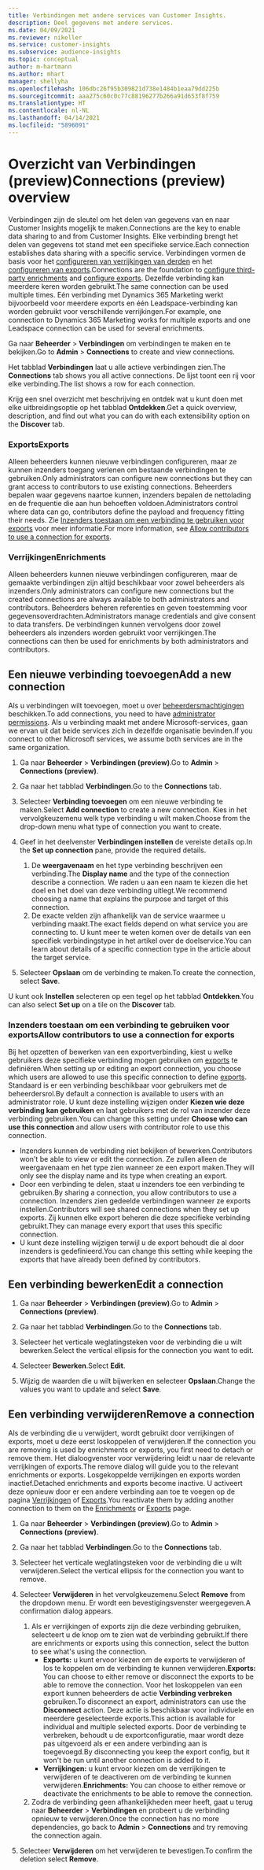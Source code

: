 ```yaml
---
title: Verbindingen met andere services van Customer Insights.
description: Deel gegevens met andere services.
ms.date: 04/09/2021
ms.reviewer: nikeller
ms.service: customer-insights
ms.subservice: audience-insights
ms.topic: conceptual
author: m-hartmann
ms.author: mhart
manager: shellyha
ms.openlocfilehash: 106dbc26f95b309821d738e1484b1eaa79dd225b
ms.sourcegitcommit: aaa275c60c0c77c88196277b266a91d653f8f759
ms.translationtype: HT
ms.contentlocale: nl-NL
ms.lasthandoff: 04/14/2021
ms.locfileid: "5896091"
---
```

# <a name="connections-preview-overview"></a><span data-ttu-id="ca8b2-103">Overzicht van Verbindingen (preview)</span><span class="sxs-lookup"><span data-stu-id="ca8b2-103">Connections (preview) overview</span></span>

<span data-ttu-id="ca8b2-104">Verbindingen zijn de sleutel om het delen van gegevens van en naar Customer Insights mogelijk te maken.</span><span class="sxs-lookup"><span data-stu-id="ca8b2-104">Connections are the key to enable data sharing to and from Customer Insights.</span></span> <span data-ttu-id="ca8b2-105">Elke verbinding brengt het delen van gegevens tot stand met een specifieke service.</span><span class="sxs-lookup"><span data-stu-id="ca8b2-105">Each connection establishes data sharing with a specific service.</span></span> <span data-ttu-id="ca8b2-106">Verbindingen vormen de basis voor het [configureren van verrijkingen van derden](enrichment-hub.md) en het [configureren van exports](export-destinations.md).</span><span class="sxs-lookup"><span data-stu-id="ca8b2-106">Connections are the foundation to [configure third-party enrichments](enrichment-hub.md) and [configure exports](export-destinations.md).</span></span> <span data-ttu-id="ca8b2-107">Dezelfde verbinding kan meerdere keren worden gebruikt.</span><span class="sxs-lookup"><span data-stu-id="ca8b2-107">The same connection can be used multiple times.</span></span> <span data-ttu-id="ca8b2-108">Eén verbinding met Dynamics 365 Marketing werkt bijvoorbeeld voor meerdere exports en één Leadspace-verbinding kan worden gebruikt voor verschillende verrijkingen.</span><span class="sxs-lookup"><span data-stu-id="ca8b2-108">For example, one connection to Dynamics 365 Marketing works for multiple exports and one Leadspace connection can be used for several enrichments.</span></span>

<span data-ttu-id="ca8b2-109">Ga naar **Beheerder** > **Verbindingen** om verbindingen te maken en te bekijken.</span><span class="sxs-lookup"><span data-stu-id="ca8b2-109">Go to **Admin** > **Connections** to create and view connections.</span></span>

<span data-ttu-id="ca8b2-110">Het tabblad **Verbindingen** laat u alle actieve verbindingen zien.</span><span class="sxs-lookup"><span data-stu-id="ca8b2-110">The **Connections** tab shows you all active connections.</span></span> <span data-ttu-id="ca8b2-111">De lijst toont een rij voor elke verbinding.</span><span class="sxs-lookup"><span data-stu-id="ca8b2-111">The list shows a row for each connection.</span></span> 

<span data-ttu-id="ca8b2-112">Krijg een snel overzicht met beschrijving en ontdek wat u kunt doen met elke uitbreidingsoptie op het tabblad **Ontdekken**.</span><span class="sxs-lookup"><span data-stu-id="ca8b2-112">Get a quick overview, description, and find out what you can do with each extensibility option on the **Discover** tab.</span></span>

### <a name="exports"></a><span data-ttu-id="ca8b2-113">Exports</span><span class="sxs-lookup"><span data-stu-id="ca8b2-113">Exports</span></span>

<span data-ttu-id="ca8b2-114">Alleen beheerders kunnen nieuwe verbindingen configureren, maar ze kunnen inzenders toegang verlenen om bestaande verbindingen te gebruiken.</span><span class="sxs-lookup"><span data-stu-id="ca8b2-114">Only administrators can configure new connections but they can grant access to contributors to use existing connections.</span></span> <span data-ttu-id="ca8b2-115">Beheerders bepalen waar gegevens naartoe kunnen, inzenders bepalen de nettolading en de frequentie die aan hun behoeften voldoen.</span><span class="sxs-lookup"><span data-stu-id="ca8b2-115">Administrators control where data can go, contributors define the payload and frequency fitting their needs.</span></span> <span data-ttu-id="ca8b2-116">Zie [Inzenders toestaan om een verbinding te gebruiken voor exports](#allow-contributors-to-use-a-connection-for-exports) voor meer informatie.</span><span class="sxs-lookup"><span data-stu-id="ca8b2-116">For more information, see [Allow contributors to use a connection for exports](#allow-contributors-to-use-a-connection-for-exports).</span></span>

### <a name="enrichments"></a><span data-ttu-id="ca8b2-117">Verrijkingen</span><span class="sxs-lookup"><span data-stu-id="ca8b2-117">Enrichments</span></span>

<span data-ttu-id="ca8b2-118">Alleen beheerders kunnen nieuwe verbindingen configureren, maar de gemaakte verbindingen zijn altijd beschikbaar voor zowel beheerders als inzenders.</span><span class="sxs-lookup"><span data-stu-id="ca8b2-118">Only administrators can configure new connections but the created connections are always available to both administrators and contributors.</span></span> <span data-ttu-id="ca8b2-119">Beheerders beheren referenties en geven toestemming voor gegevensoverdrachten.</span><span class="sxs-lookup"><span data-stu-id="ca8b2-119">Administrators manage credentials and give consent to data transfers.</span></span> <span data-ttu-id="ca8b2-120">De verbindingen kunnen vervolgens door zowel beheerders als inzenders worden gebruikt voor verrijkingen.</span><span class="sxs-lookup"><span data-stu-id="ca8b2-120">The connections can then be used for enrichments by both administrators and contributors.</span></span>

## <a name="add-a-new-connection"></a><span data-ttu-id="ca8b2-121">Een nieuwe verbinding toevoegen</span><span class="sxs-lookup"><span data-stu-id="ca8b2-121">Add a new connection</span></span>

<span data-ttu-id="ca8b2-122">Als u verbindingen wilt toevoegen, moet u over [beheerdersmachtigingen](permissions.md) beschikken.</span><span class="sxs-lookup"><span data-stu-id="ca8b2-122">To add connections, you need to have [administrator permissions](permissions.md).</span></span> <span data-ttu-id="ca8b2-123">Als u verbinding maakt met andere Microsoft-services, gaan we ervan uit dat beide services zich in dezelfde organisatie bevinden.</span><span class="sxs-lookup"><span data-stu-id="ca8b2-123">If you connect to other Microsoft services, we assume both services are in the same organization.</span></span>

1. <span data-ttu-id="ca8b2-124">Ga naar **Beheerder** > **Verbindingen (preview)**.</span><span class="sxs-lookup"><span data-stu-id="ca8b2-124">Go to **Admin** > **Connections (preview)**.</span></span>

1. <span data-ttu-id="ca8b2-125">Ga naar het tabblad **Verbindingen**.</span><span class="sxs-lookup"><span data-stu-id="ca8b2-125">Go to the **Connections** tab.</span></span>

1. <span data-ttu-id="ca8b2-126">Selecteer **Verbinding toevoegen** om een nieuwe verbinding te maken.</span><span class="sxs-lookup"><span data-stu-id="ca8b2-126">Select **Add connection** to create a new connection.</span></span> <span data-ttu-id="ca8b2-127">Kies in het vervolgkeuzemenu welk type verbinding u wilt maken.</span><span class="sxs-lookup"><span data-stu-id="ca8b2-127">Choose from the drop-down menu what type of connection you want to create.</span></span>

1. <span data-ttu-id="ca8b2-128">Geef in het deelvenster **Verbindingen instellen** de vereiste details op.</span><span class="sxs-lookup"><span data-stu-id="ca8b2-128">In the **Set up connection** pane, provide the required details.</span></span> 
   1. <span data-ttu-id="ca8b2-129">De **weergavenaam** en het type verbinding beschrijven een verbinding.</span><span class="sxs-lookup"><span data-stu-id="ca8b2-129">The **Display name** and the type of the connection describe a connection.</span></span> <span data-ttu-id="ca8b2-130">We raden u aan een naam te kiezen die het doel en het doel van deze verbinding uitlegt.</span><span class="sxs-lookup"><span data-stu-id="ca8b2-130">We recommend choosing a name that explains the purpose and target of this connection.</span></span>
   1. <span data-ttu-id="ca8b2-131">De exacte velden zijn afhankelijk van de service waarmee u verbinding maakt.</span><span class="sxs-lookup"><span data-stu-id="ca8b2-131">The exact fields depend on what service you are connecting to.</span></span> <span data-ttu-id="ca8b2-132">U kunt meer te weten komen over de details van een specifiek verbindingstype in het artikel over de doelservice.</span><span class="sxs-lookup"><span data-stu-id="ca8b2-132">You can learn about details of a specific connection type in the article about the target service.</span></span>

1. <span data-ttu-id="ca8b2-133">Selecteer **Opslaan** om de verbinding te maken.</span><span class="sxs-lookup"><span data-stu-id="ca8b2-133">To create the connection, select **Save**.</span></span>

<span data-ttu-id="ca8b2-134">U kunt ook **Instellen** selecteren op een tegel op het tabblad **Ontdekken**.</span><span class="sxs-lookup"><span data-stu-id="ca8b2-134">You can also select **Set up** on a tile on the **Discover** tab.</span></span>

### <a name="allow-contributors-to-use-a-connection-for-exports"></a><span data-ttu-id="ca8b2-135">Inzenders toestaan om een verbinding te gebruiken voor exports</span><span class="sxs-lookup"><span data-stu-id="ca8b2-135">Allow contributors to use a connection for exports</span></span>

<span data-ttu-id="ca8b2-136">Bij het opzetten of bewerken van een exportverbinding, kiest u welke gebruikers deze specifieke verbinding mogen gebruiken om [exports](export-destinations.md) te definiëren.</span><span class="sxs-lookup"><span data-stu-id="ca8b2-136">When setting up or editing an export connection, you choose which users are allowed to use this specific connection to define [exports](export-destinations.md).</span></span> <span data-ttu-id="ca8b2-137">Standaard is er een verbinding beschikbaar voor gebruikers met de beheerdersrol.</span><span class="sxs-lookup"><span data-stu-id="ca8b2-137">By default a connection is available to users with an administrator role.</span></span> <span data-ttu-id="ca8b2-138">U kunt deze instelling wijzigen onder **Kiezen wie deze verbinding kan gebruiken** en laat gebruikers met de rol van inzender deze verbinding gebruiken.</span><span class="sxs-lookup"><span data-stu-id="ca8b2-138">You can change this setting under **Choose who can use this connection** and allow users with contributor role to use this connection.</span></span>

- <span data-ttu-id="ca8b2-139">Inzenders kunnen de verbinding niet bekijken of bewerken.</span><span class="sxs-lookup"><span data-stu-id="ca8b2-139">Contributors won't be able to view or edit the connection.</span></span> <span data-ttu-id="ca8b2-140">Ze zullen alleen de weergavenaam en het type zien wanneer ze een export maken.</span><span class="sxs-lookup"><span data-stu-id="ca8b2-140">They will only see the display name and its type when creating an export.</span></span>
- <span data-ttu-id="ca8b2-141">Door een verbinding te delen, staat u inzenders toe een verbinding te gebruiken.</span><span class="sxs-lookup"><span data-stu-id="ca8b2-141">By sharing a connection, you allow contributors to use a connection.</span></span> <span data-ttu-id="ca8b2-142">Inzenders zien gedeelde verbindingen wanneer ze exports instellen.</span><span class="sxs-lookup"><span data-stu-id="ca8b2-142">Contributors will see shared connections when they set up exports.</span></span> <span data-ttu-id="ca8b2-143">Zij kunnen elke export beheren die deze specifieke verbinding gebruikt.</span><span class="sxs-lookup"><span data-stu-id="ca8b2-143">They can manage every export that uses this specific connection.</span></span>
- <span data-ttu-id="ca8b2-144">U kunt deze instelling wijzigen terwijl u de export behoudt die al door inzenders is gedefinieerd.</span><span class="sxs-lookup"><span data-stu-id="ca8b2-144">You can change this setting while keeping the exports that have already been defined by contributors.</span></span>

## <a name="edit-a-connection"></a><span data-ttu-id="ca8b2-145">Een verbinding bewerken</span><span class="sxs-lookup"><span data-stu-id="ca8b2-145">Edit a connection</span></span>

1. <span data-ttu-id="ca8b2-146">Ga naar **Beheerder** > **Verbindingen (preview)**.</span><span class="sxs-lookup"><span data-stu-id="ca8b2-146">Go to **Admin** > **Connections (preview)**.</span></span>

1. <span data-ttu-id="ca8b2-147">Ga naar het tabblad **Verbindingen**.</span><span class="sxs-lookup"><span data-stu-id="ca8b2-147">Go to the **Connections** tab.</span></span>

1. <span data-ttu-id="ca8b2-148">Selecteer het verticale weglatingsteken voor de verbinding die u wilt bewerken.</span><span class="sxs-lookup"><span data-stu-id="ca8b2-148">Select the vertical ellipsis for the connection you want to edit.</span></span>

1. <span data-ttu-id="ca8b2-149">Selecteer **Bewerken**.</span><span class="sxs-lookup"><span data-stu-id="ca8b2-149">Select **Edit**.</span></span>

1. <span data-ttu-id="ca8b2-150">Wijzig de waarden die u wilt bijwerken en selecteer **Opslaan**.</span><span class="sxs-lookup"><span data-stu-id="ca8b2-150">Change the values you want to update and select **Save**.</span></span>

## <a name="remove-a-connection"></a><span data-ttu-id="ca8b2-151">Een verbinding verwijderen</span><span class="sxs-lookup"><span data-stu-id="ca8b2-151">Remove a connection</span></span>

<span data-ttu-id="ca8b2-152">Als de verbinding die u verwijdert, wordt gebruikt door verrijkingen of exports, moet u deze eerst loskoppelen of verwijderen.</span><span class="sxs-lookup"><span data-stu-id="ca8b2-152">If the connection you are removing is used by enrichments or exports, you first need to detach or remove them.</span></span> <span data-ttu-id="ca8b2-153">Het dialoogvenster voor verwijdering leidt u naar de relevante verrijkingen of exports.</span><span class="sxs-lookup"><span data-stu-id="ca8b2-153">The remove dialog will guide you to the relevant enrichments or exports.</span></span> <span data-ttu-id="ca8b2-154">Losgekoppelde verrijkingen en exports worden inactief.</span><span class="sxs-lookup"><span data-stu-id="ca8b2-154">Detached enrichments and exports become inactive.</span></span> <span data-ttu-id="ca8b2-155">U activeert deze opnieuw door er een andere verbinding aan toe te voegen op de pagina [Verrijkingen](enrichment-hub.md) of [Exports](export-destinations.md).</span><span class="sxs-lookup"><span data-stu-id="ca8b2-155">You reactivate them by adding another connection to them on the [Enrichments](enrichment-hub.md) or [Exports](export-destinations.md) page.</span></span>

1. <span data-ttu-id="ca8b2-156">Ga naar **Beheerder** > **Verbindingen (preview)**.</span><span class="sxs-lookup"><span data-stu-id="ca8b2-156">Go to **Admin** > **Connections (preview)**.</span></span>

1. <span data-ttu-id="ca8b2-157">Ga naar het tabblad **Verbindingen**.</span><span class="sxs-lookup"><span data-stu-id="ca8b2-157">Go to the **Connections** tab.</span></span>

1. <span data-ttu-id="ca8b2-158">Selecteer het verticale weglatingsteken voor de verbinding die u wilt verwijderen.</span><span class="sxs-lookup"><span data-stu-id="ca8b2-158">Select the vertical ellipsis for the connection you want to remove.</span></span>

1. <span data-ttu-id="ca8b2-159">Selecteer **Verwijderen** in het vervolgkeuzemenu.</span><span class="sxs-lookup"><span data-stu-id="ca8b2-159">Select **Remove** from the dropdown menu.</span></span> <span data-ttu-id="ca8b2-160">Er wordt een bevestigingsvenster weergegeven.</span><span class="sxs-lookup"><span data-stu-id="ca8b2-160">A confirmation dialog appears.</span></span>

   1. <span data-ttu-id="ca8b2-161">Als er verrijkingen of exports zijn die deze verbinding gebruiken, selecteert u de knop om te zien wat de verbinding gebruikt.</span><span class="sxs-lookup"><span data-stu-id="ca8b2-161">If there are enrichments or exports using this connection, select the button to see what's using the connection.</span></span>
      - <span data-ttu-id="ca8b2-162">**Exports:** u kunt ervoor kiezen om de exports te verwijderen of los te koppelen om de verbinding te kunnen verwijderen.</span><span class="sxs-lookup"><span data-stu-id="ca8b2-162">**Exports:** You can choose to either remove or disconnect the exports to be able to remove the connection.</span></span> <span data-ttu-id="ca8b2-163">Voor het loskoppelen van een export kunnen beheerders de actie **Verbinding verbreken** gebruiken.</span><span class="sxs-lookup"><span data-stu-id="ca8b2-163">To disconnect an export, administrators can use the **Disconnect** action.</span></span> <span data-ttu-id="ca8b2-164">Deze actie is beschikbaar voor individuele en meerdere geselecteerde exports.</span><span class="sxs-lookup"><span data-stu-id="ca8b2-164">This action is available for individual and multiple selected exports.</span></span> <span data-ttu-id="ca8b2-165">Door de verbinding te verbreken, behoudt u de exportconfiguratie, maar wordt deze pas uitgevoerd als er een andere verbinding aan is toegevoegd.</span><span class="sxs-lookup"><span data-stu-id="ca8b2-165">By disconnecting you keep the export config, but it won't be run until another connection is added to it.</span></span>
      - <span data-ttu-id="ca8b2-166">**Verrijkingen:** u kunt ervoor kiezen om de verrijkingen te verwijderen of te deactiveren om de verbinding te kunnen verwijderen.</span><span class="sxs-lookup"><span data-stu-id="ca8b2-166">**Enrichments:** You can choose to either remove or deactivate the enrichments to be able to remove the connection.</span></span> 
   1. <span data-ttu-id="ca8b2-167">Zodra de verbinding geen afhankelijkheden meer heeft, gaat u terug naar **Beheerder** > **Verbindingen** en probeert u de verbinding opnieuw te verwijderen.</span><span class="sxs-lookup"><span data-stu-id="ca8b2-167">Once the connection has no more dependencies, go back to **Admin** > **Connections** and try removing the connection again.</span></span>

1. <span data-ttu-id="ca8b2-168">Selecteer **Verwijderen** om het verwijderen te bevestigen.</span><span class="sxs-lookup"><span data-stu-id="ca8b2-168">To confirm the deletion select **Remove**.</span></span>

